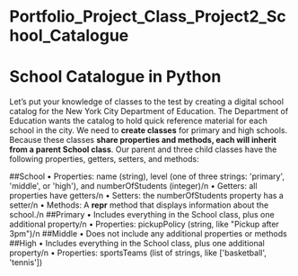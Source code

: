 # Portfolio_Project_Class_Project2_School_Catalogue
# School Catalogue **in Python**
Let’s put your knowledge of classes to the test by creating a digital school catalog for the New York City Department of Education. The Department of Education wants the catalog to hold quick reference material for each school in the city.
We need to **create classes** for primary and high schools. Because these classes **share properties and methods, each will inherit from a parent School class**. Our parent and three child classes have the following properties, getters, setters, and methods:

##School
•	Properties: name (string), level (one of three strings: 'primary', 'middle', or 'high'), and numberOfStudents (integer)/n
•	Getters: all properties have getters/n
•	Setters: the numberOfStudents property has a setter/n
•	Methods: A __repr__ method that displays information about the school./n
##Primary
•	Includes everything in the School class, plus one additional property/n
•	Properties: pickupPolicy (string, like "Pickup after 3pm")/n
##Middle
•	Does not include any additional properties or methods
##High
•	Includes everything in the School class, plus one additional property/n
•	Properties: sportsTeams (list of strings, like ['basketball', 'tennis'])
